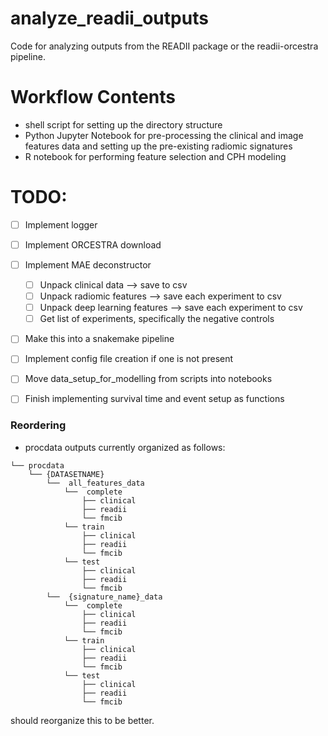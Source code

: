 # analyze_readii_outputs
Code for analyzing outputs from the READII package or the readii-orcestra pipeline.


# Workflow Contents
* shell script for setting up the directory structure
* Python Jupyter Notebook for pre-processing the clinical and image features data and setting up the pre-existing radiomic signatures
* R notebook for performing feature selection and CPH modeling


# TODO:

- [ ] Implement logger
- [ ] Implement ORCESTRA download
- [ ] Implement MAE deconstructor
    - [ ] Unpack clinical data --> save to csv
    - [ ] Unpack radiomic features --> save each experiment to csv
    - [ ] Unpack deep learning features --> save each experiment to csv
    - [ ] Get list of experiments, specifically the negative controls
- [ ] Make this into a snakemake pipeline
- [ ] Implement config file creation if one is not present
- [ ] Move data_setup_for_modelling from scripts into notebooks
- [ ] Finish implementing survival time and event setup as functions


### Reordering
- procdata outputs currently organized as follows:
```raw
└── procdata
    └── {DATASETNAME}
        └──  all_features_data
            └──  complete
                ├── clinical
                ├── readii
                └── fmcib
            └── train
                ├── clinical
                ├── readii
                └── fmcib
            └── test
                ├── clinical
                ├── readii
                └── fmcib
        └──  {signature_name}_data
            └──  complete
                ├── clinical
                ├── readii
                └── fmcib
            └── train
                ├── clinical
                ├── readii
                └── fmcib
            └── test
                ├── clinical
                ├── readii
                └── fmcib
```

should reorganize this to be better.